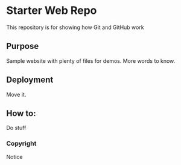 # Starter Web Repo

This repository is for showing how Git and GitHub work

## Purpose

Sample website with plenty of files for demos. More words to know.

## Deployment

Move it.

## How to:
Do stuff

### Copyright
Notice
